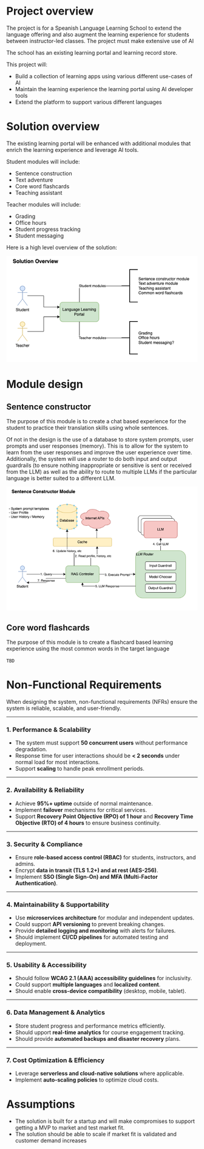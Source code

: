 # Project overview

The project is for a Speanish Language Learning School to extend the language offering and also augment the learning experience for students between instructor-led classes. The project must make extensive use of AI

The school has an existing learning portal and learning record store.

This project will:

- Build a collection of learning apps using various different use-cases of AI
- Maintain the learning experience the learning portal using AI developer tools
- Extend the platform to support various different languages

# Solution overview

The existing learning portal will be enhanced with additional modules that enrich the learning experience and leverage AI tools.

Student modules will include:

- Sentence construction
- Text adventure
- Core word flashcards
- Teaching assistant

Teacher modules will include:

- Grading
- Office hours
- Student progress tracking
- Student messaging

Here is a high level overview of the solution:

![Overview](overview.png)

# Module design

## Sentence constructor

The purpose of this module is to create a chat based experience for the student to practice their translation skills using whole sentences.

Of not in the design is the use of a database to store system prompts, user prompts and user responses (memory). This is to allow for the system to learn from the user responses and improve the user experience over time. Additionally, the system will use a router to do both input and output guardrails (to ensure nothing inappropriate or sensitive is sent or received from the LLM) as well as the ability to route to multiple LLMs if the particular language is better suited to a different LLM.

![Sentence constructor](sentence-constructor.png)

## Core word flashcards

The purpose of this module is to create a flashcard based learning experience using the most common words in the target language

`TBD`

# Non-Functional Requirements

When designing the system, non-functional requirements (NFRs) ensure the system is reliable, scalable, and user-friendly.

---

### **1. Performance & Scalability**

- The system must support **50 concurrent users** without performance degradation.
- Response time for user interactions should be **< 2 seconds** under normal load for most interactions.
- Support **scaling** to handle peak enrollment periods.

---

### **2. Availability & Reliability**

- Achieve **95%+ uptime** outside of normal maintenance.
- Implement **failover** mechanisms for critical services.
- Support **Recovery Point Objective (RPO) of 1 hour** and **Recovery Time Objective (RTO) of 4 hours** to ensure business continuity.

---

### **3. Security & Compliance**

- Ensure **role-based access control (RBAC)** for students, instructors, and admins.
- Encrypt **data in transit (TLS 1.2+) and at rest (AES-256)**.
- Implement **SSO (Single Sign-On) and MFA (Multi-Factor Authentication)**.

---

### **4. Maintainability & Supportability**

- Use **microservices architecture** for modular and independent updates.
- Could support **API versioning** to prevent breaking changes.
- Provide **detailed logging and monitoring** with alerts for failures.
- Should implement **CI/CD pipelines** for automated testing and deployment.

---

### **5. Usability & Accessibility**

- Should follow **WCAG 2.1 (AAA) accessibility guidelines** for inclusivity.
- Could support **multiple languages** and **localized content**.
- Should enable **cross-device compatibility** (desktop, mobile, tablet).

---

### **6. Data Management & Analytics**

- Store student progress and performance metrics efficiently.
- Should upport **real-time analytics** for course engagement tracking.
- Should provide **automated backups and disaster recovery** plans.

---

### **7. Cost Optimization & Efficiency**

- Leverage **serverless and cloud-native solutions** where applicable.
- Implement **auto-scaling policies** to optimize cloud costs.

# Assumptions

- The solution is built for a startup and will make compromises to support getting a MVP to market and test market fit.
- The solution should be able to scale if market fit is validated and customer demand increases
